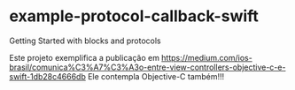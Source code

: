 # example-protocol-callback-swift
Getting Started with blocks and protocols

Este projeto exemplifica a publicação em https://medium.com/ios-brasil/comunica%C3%A7%C3%A3o-entre-view-controllers-objective-c-e-swift-1db28c4666db
Ele contempla Objective-C também!!!
